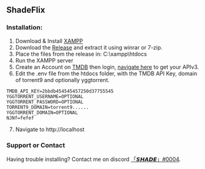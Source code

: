 ## ShadeFlix

### Installation:

1. Download & Install [XAMPP](https://www.apachefriends.org/download.html)
2. Download the [Release](https://github.com/shade-sdev/ShadeFlixV2/archive/refs/tags/2.0.zip) and extract it using winrar or 7-zip.
3. Place the files from the release in: C:\xampp\htdocs
4. Run the XAMPP server
5. Create an Account on [TMDB](https://www.themoviedb.org/signup) then login, [navigate here](https://www.themoviedb.org/settings/api) to get your APIv3.
6. Edit the .env file from the htdocs folder, with the TMDB API Key, domain of torrent9 and optionally yggtorrent.


```
TMDB_API_KEY=2bbdb454545457250d37755545
YGGTORRENT_USERNAME=OPTIONAL
YGGTORRENT_PASSWORD=OPTIONAL
TORRENT9_DOMAIN=torrent9......
YGGTORRENT_DOMAIN=OPTIONAL
NJNf=fefef
```

7. Navigate to http://localhost


### Support or Contact

Having trouble installing? Contact me on discord [「𝙎𝙃𝘼𝘿𝙀」#0004](https://discord.com/download).
